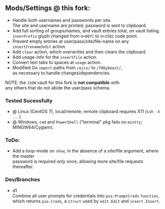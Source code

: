 ## Mods/Settings @ this fork:  
- Handle both usernames and passwords per site.  
  The site and username are printed; password is sent to clipboard.    
- Add full sorting of groups/names, and vault entries total, on vault listing.  
   `innerPrefix` glyph changed from `U+007C` to `U+2502` code point.  
- Prevent empty entries at user/pass/site/file-name on any `insert`/`rename`/`edit` action.  
- Add `clear` action, which overwrites and then clears the clipboard.   
- Add usage-info for the `insertfile` action.  
- Convert text tabs to spaces at `usage` action.  
- Modified Go `import` paths from `/ejcx/` to `/f06ybeast/`,   
  as necessary to handle changes/dependencies. 

NOTE: the `JSON` vault for this fork is **not compatible** with   
any others that do not abide the user/pass schema.

### Tested Sucessfully 
- @ Linux (CentOS 7), local/remote; remote clipboard requires X11 (`ssh -X ...`).  
- @ Windows, `cmd` and `PowerShell` ("terminal" pkg fails on `mintty`; MINGW64/Cygwin).   

### ToDo:
- Add a loop-mode on `show`, in the absence of a site/file argument, where the master  
  password is required only once, allowing more site/file requests thereafter. 

### Dev/Branches 
- d1  
Combine all user prompts for credentials into `pio.PromptCreds` `function`,    
which returns `pio.Creds`, a `struct` used by `edit.Edit` and `insert.Insert`.  


